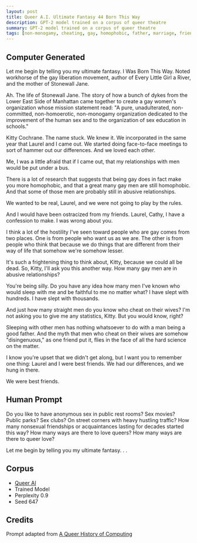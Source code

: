 ```yaml
---
layout: post
title: Queer A.I. Ultimate Fantasy 44 Born This Way
description: GPT-2 model trained on a corpus of queer theatre
summary: GPT-2 model trained on a corpus of queer theatre
tags: [non-monogamy, cheating, gay, homophobic, father, marriage, friendship, queer, GPT-2, RunwayML]
---
```


## Computer Generated

Let me begin by telling you my ultimate fantasy. I Was Born This Way. Noted workhorse of the gay liberation movement, author of Every Little Girl a River, and the mother of Stonewall Jane.

Ah. The life of Stonewall Jane. The story of how a bunch of dykes from the Lower East Side of Manhattan came together to create a gay women's organization whose mission statement read: "A pure, unadulterated, non-committed, non-homoerotic, non-monogamy organization dedicated to the improvement of the human sex and to the organization of sex education in schools."

Kitty Cochrane. The name stuck. We knew it. We incorporated in the same year that Laurel and I came out. We started doing face-to-face meetings to sort of hammer out our differences. And we loved each other.

Me, I was a little afraid that if I came out, that my relationships with men would be put under a bus.

There is a lot of research that suggests that being gay does in fact make you more homophobic, and that a great many gay men are still homophobic. And that some of those men are probably still in abusive relationships.

We wanted to be real, Laurel, and we were not going to play by the rules.

And I would have been ostracized from my friends. Laurel, Cathy, I have a confession to make. I was wrong about you.

I think a lot of the hostility I've seen toward people who are gay comes from two places. One is from people who want us as we are. The other is from people who think that because we do things that are different from their way of life that somehow we're somehow lesser.

It's such a frightening thing to think about, Kitty, because we could all be dead. So, Kitty, I'll ask you this another way. How many gay men are in abusive relationships?

You're being silly. Do you have any idea how many men I've known who would sleep with me and be faithful to me no matter what? I have slept with hundreds. I have slept with thousands.

And just how many straight men do you know who cheat on their wives? I'm not asking you to give me any statistics, Kitty. But you would know, right?

Sleeping with other men has nothing whatsoever to do with a man being a good father. And the myth that men who cheat on their wives are somehow "disingenuous," as one friend put it, flies in the face of all the hard science on the matter.

I know you're upset that we didn't get along, but I want you to remember one thing: Laurel and I were best friends. We had our differences, and we hung in there.

We were best friends.

## Human Prompt

Do you like to have anonymous sex in public rest rooms? Sex movies? Public parks? Sex clubs? On street corners with heavy hustling traffic? How many nonsexual friendships or acquaintances lasting for decades started this way? How many ways are there to love queers? How many ways are there to queer love?

Let me begin by telling you my ultimate fantasy. . .

## Corpus

- [Queer AI](/queerai)
- Trained Model
- Perplexity 0.9
- Seed 647

## Credits

Prompt adapted from [A Queer History of Computing](https://rhizome.org/editorial/2013/feb/19/queer-computing-1/)

